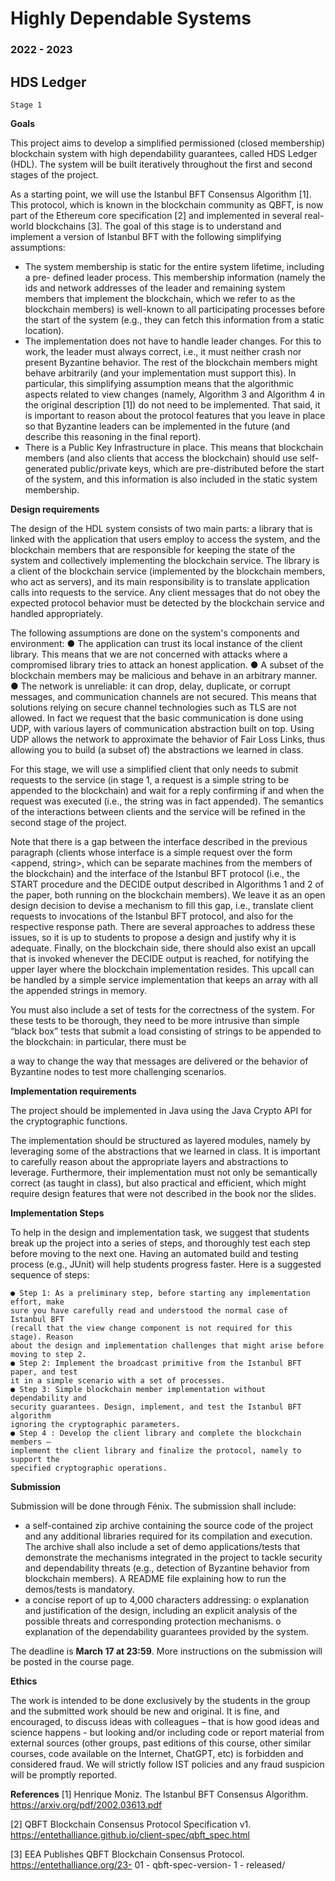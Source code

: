 # Highly Dependable Systems

### 2022 - 2023

## HDS Ledger

```
Stage 1
```
**Goals**

This project aims to develop a simplified permissioned (closed membership)
blockchain system with high dependability guarantees, called HDS Ledger (HDL). The
system will be built iteratively throughout the first and second stages of the project.

As a starting point, we will use the Istanbul BFT Consensus Algorithm [1]. This
protocol, which is known in the blockchain community as QBFT, is now part of the
Ethereum core specification [2] and implemented in several real-world blockchains [3].
The goal of this stage is to understand and implement a version of Istanbul BFT with
the following simplifying assumptions:

- The system membership is static for the entire system lifetime, including a pre-
    defined leader process. This membership information (namely the ids and
    network addresses of the leader and remaining system members that implement
    the blockchain, which we refer to as the blockchain members) is well-known to
    all participating processes before the start of the system (e.g., they can fetch this
    information from a static location).
- The implementation does not have to handle leader changes. For this to work,
    the leader must always correct, i.e., it must neither crash nor present Byzantine
    behavior. The rest of the blockchain members might behave arbitrarily (and
    your implementation must support this). In particular, this simplifying
    assumption means that the algorithmic aspects related to view changes (namely,
    Algorithm 3 and Algorithm 4 in the original description [1]) do not need to be
    implemented. That said, it is important to reason about the protocol features that
    you leave in place so that Byzantine leaders can be implemented in the future
    (and describe this reasoning in the final report).
- There is a Public Key Infrastructure in place. This means that blockchain
    members (and also clients that access the blockchain) should use self-generated
    public/private keys, which are pre-distributed before the start of the system, and
    this information is also included in the static system membership.


**Design requirements**

The design of the HDL system consists of two main parts: a library that is linked with
the application that users employ to access the system, and the blockchain members
that are responsible for keeping the state of the system and collectively implementing
the blockchain service. The library is a client of the blockchain service (implemented
by the blockchain members, who act as servers), and its main responsibility is to
translate application calls into requests to the service. Any client messages that do not
obey the expected protocol behavior must be detected by the blockchain service and
handled appropriately.

The following assumptions are done on the system's components and environment:
● The application can trust its local instance of the client library. This means
that we are not concerned with attacks where a compromised library tries to
attack an honest application.
● A subset of the blockchain members may be malicious and behave in an
arbitrary manner.
● The network is unreliable: it can drop, delay, duplicate, or corrupt messages,
and communication channels are not secured. This means that solutions relying
on secure channel technologies such as TLS are not allowed. In fact we request
that the basic communication is done using UDP, with various layers of
communication abstraction built on top. Using UDP allows the network to
approximate the behavior of Fair Loss Links, thus allowing you to build (a
subset of) the abstractions we learned in class.

For this stage, we will use a simplified client that only needs to submit requests to the
service (in stage 1, a request is a simple string to be appended to the blockchain) and
wait for a reply confirming if and when the request was executed (i.e., the string was in
fact appended). The semantics of the interactions between clients and the service will
be refined in the second stage of the project.

Note that there is a gap between the interface described in the previous paragraph
(clients whose interface is a simple request over the form <append, string>, which can
be separate machines from the members of the blockchain) and the interface of the
Istanbul BFT protocol (i.e., the START procedure and the DECIDE output described in
Algorithms 1 and 2 of the paper, both running on the blockchain members). We leave
it as an open design decision to devise a mechanism to fill this gap, i.e., translate client
requests to invocations of the Istanbul BFT protocol, and also for the respective
response path. There are several approaches to address these issues, so it is up to
students to propose a design and justify why it is adequate. Finally, on the blockchain
side, there should also exist an upcall that is invoked whenever the DECIDE output is
reached, for notifying the upper layer where the blockchain implementation resides.
This upcall can be handled by a simple service implementation that keeps an array with
all the appended strings in memory.

You must also include a set of tests for the correctness of the system. For these tests to
be thorough, they need to be more intrusive than simple “black box” tests that submit a
load consisting of strings to be appended to the blockchain: in particular, there must be


a way to change the way that messages are delivered or the behavior of Byzantine nodes
to test more challenging scenarios.

**Implementation requirements**

The project should be implemented in Java using the Java Crypto API for the
cryptographic functions.

The implementation should be structured as layered modules, namely by leveraging
some of the abstractions that we learned in class. It is important to carefully reason
about the appropriate layers and abstractions to leverage. Furthermore, their
implementation must not only be semantically correct (as taught in class), but also
practical and efficient, which might require design features that were not described in
the book nor the slides.

**Implementation Steps**

To help in the design and implementation task, we suggest that students break up the
project into a series of steps, and thoroughly test each step before moving to the next
one. Having an automated build and testing process (e.g., JUnit) will help students
progress faster. Here is a suggested sequence of steps:

```
● Step 1: As a preliminary step, before starting any implementation effort, make
sure you have carefully read and understood the normal case of Istanbul BFT
(recall that the view change component is not required for this stage). Reason
about the design and implementation challenges that might arise before
moving to step 2.
● Step 2: Implement the broadcast primitive from the Istanbul BFT paper, and test
it in a simple scenario with a set of processes.
● Step 3: Simple blockchain member implementation without dependability and
security guarantees. Design, implement, and test the Istanbul BFT algorithm
ignoring the cryptographic parameters.
● Step 4 : Develop the client library and complete the blockchain members –
implement the client library and finalize the protocol, namely to support the
specified cryptographic operations.
```
**Submission**

Submission will be done through Fénix. The submission shall include:

- a self-contained zip archive containing the source code of the project and any
    additional libraries required for its compilation and execution. The archive shall
    also include a set of demo applications/tests that demonstrate the mechanisms
    integrated in the project to tackle security and dependability threats (e.g.,
    detection of Byzantine behavior from blockchain members). A README file
    explaining how to run the demos/tests is mandatory.
- a concise report of up to 4,000 characters addressing:
    o explanation and justification of the design, including an explicit analysis
       of the possible threats and corresponding protection mechanisms.
    o explanation of the dependability guarantees provided by the system.


The deadline is **March 17 at 23:59**. More instructions on the submission will be posted
in the course page.

**Ethics**

The work is intended to be done exclusively by the students in the group and the
submitted work should be new and original. It is fine, and encouraged, to discuss ideas
with colleagues – that is how good ideas and science happens - but looking and/or
including code or report material from external sources (other groups, past editions of
this course, other similar courses, code available on the Internet, ChatGPT, etc) is
forbidden and considered fraud. We will strictly follow IST policies and any fraud
suspicion will be promptly reported.

**References**
[1] Henrique Moniz. The Istanbul BFT Consensus Algorithm.
https://arxiv.org/pdf/2002.03613.pdf

[2] QBFT Blockchain Consensus Protocol Specification v1.
https://entethalliance.github.io/client-spec/qbft_spec.html

[3] EEA Publishes QBFT Blockchain Consensus Protocol.
https://entethalliance.org/23- 01 - qbft-spec-version- 1 - released/


